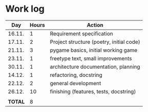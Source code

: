 # Work log

| Day        | Hours | Action                                   |
|------------|-------|------------------------------------------|
| 16.11.     |   1   | Requirement specification                |
| 17.11.     |   2   | Project structure (poetry, initial code) |
| 21.11.     |   3   | pygame basics, initial working game      |
| 23.11.     |   1   | freetype text, small improvements        |
| 30.11.     |   1   | architecture documentation, planning     |
| 14.12.     |   1   | refactoring, docstring                   |
| 22.12.     |   2   | general development                      |
| 26.12.     |   10  | finishing (features, tests, docstring)   |
|            |       |                                          |
| **TOTAL**  |   8   |                                          |